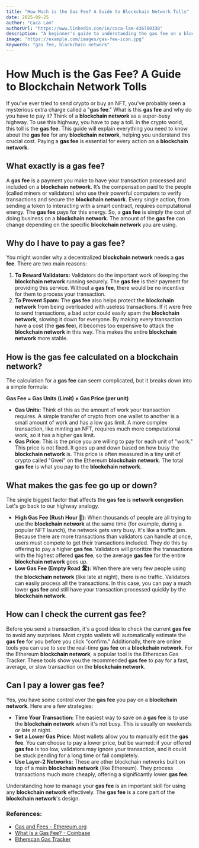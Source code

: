 ```yaml
---
title: "How Much is the Gas Fee? A Guide to Blockchain Network Tolls"
date: 2025-09-25
author: "Caca Lam"
authorUrl: "https://www.linkedin.com/in/caca-lam-436780338"
description: "A beginner's guide to understanding the gas fee on a blockchain network. Learn what a gas fee is, how it's calculated, and why you need to pay it to use a blockchain network."
image: "https://example.com/images/gas-fee-icon.jpg"
keywords: "gas fee, blockchain network"
---
```


# How Much is the Gas Fee? A Guide to Blockchain Network Tolls

If you've ever tried to send crypto or buy an NFT, you've probably seen a mysterious extra charge called a "**gas fee**." What is this **gas fee** and why do you have to pay it? Think of a **blockchain network** as a super-busy highway. To use this highway, you have to pay a toll. In the crypto world, this toll is the **gas fee**. This guide will explain everything you need to know about the **gas fee** for any **blockchain network**, helping you understand this crucial cost. Paying a **gas fee** is essential for every action on a **blockchain network**.


## What exactly is a gas fee?

A **gas fee** is a payment you make to have your transaction processed and included on a **blockchain network**. It’s the compensation paid to the people (called miners or validators) who use their powerful computers to verify transactions and secure the **blockchain network**. Every single action, from sending a token to interacting with a smart contract, requires computational energy. The **gas fee** pays for this energy. So, a **gas fee** is simply the cost of doing business on a **blockchain network**. The amount of the **gas fee** can change depending on the specific **blockchain network** you are using.
## Why do I have to pay a gas fee?

You might wonder why a decentralized **blockchain network** needs a **gas fee**. There are two main reasons:

1.  **To Reward Validators:** Validators do the important work of keeping the **blockchain network** running securely. The **gas fee** is their payment for providing this service. Without a **gas fee**, there would be no incentive for them to process your transaction.
2.  **To Prevent Spam:** The **gas fee** also helps protect the **blockchain network** from being overloaded with useless transactions. If it were free to send transactions, a bad actor could easily spam the **blockchain network**, slowing it down for everyone. By making every transaction have a cost (the **gas fee**), it becomes too expensive to attack the **blockchain network** in this way. This makes the entire **blockchain network** more stable.
## How is the gas fee calculated on a blockchain network?

The calculation for a **gas fee** can seem complicated, but it breaks down into a simple formula:

**Gas Fee = Gas Units (Limit) × Gas Price (per unit)**

* **Gas Units:** Think of this as the amount of work your transaction requires. A simple transfer of crypto from one wallet to another is a small amount of work and has a low gas limit. A more complex transaction, like minting an NFT, requires much more computational work, so it has a higher gas limit.
* **Gas Price:** This is the price you are willing to pay for each unit of "work." This price is not fixed. It goes up and down based on how busy the **blockchain network** is. This price is often measured in a tiny unit of crypto called "Gwei" on the Ethereum **blockchain network**. The total **gas fee** is what you pay to the **blockchain network**.
## What makes the gas fee go up or down?

The single biggest factor that affects the **gas fee** is **network congestion**. Let's go back to our highway analogy.

* **High Gas Fee (Rush Hour 🚗):** When thousands of people are all trying to use the **blockchain network** at the same time (for example, during a popular NFT launch), the network gets very busy. It's like a traffic jam. Because there are more transactions than validators can handle at once, users must compete to get their transactions included. They do this by offering to pay a higher **gas fee**. Validators will prioritize the transactions with the highest offered **gas fee**, so the average **gas fee** for the entire **blockchain network** goes up.
* **Low Gas Fee (Empty Road 🛣️):** When there are very few people using the **blockchain network** (like late at night), there is no traffic. Validators can easily process all the transactions. In this case, you can pay a much lower **gas fee** and still have your transaction processed quickly by the **blockchain network**.
## How can I check the current gas fee?

Before you send a transaction, it's a good idea to check the current **gas fee** to avoid any surprises. Most crypto wallets will automatically estimate the **gas fee** for you before you click "confirm." Additionally, there are online tools you can use to see the real-time **gas fee** on a **blockchain network**. For the Ethereum **blockchain network**, a popular tool is the Etherscan Gas Tracker. These tools show you the recommended **gas fee** to pay for a fast, average, or slow transaction on the **blockchain network**.
## Can I pay a lower gas fee?

Yes, you have some control over the **gas fee** you pay on a **blockchain network**. Here are a few strategies:

* **Time Your Transaction:** The easiest way to save on a **gas fee** is to use the **blockchain network** when it's not busy. This is usually on weekends or late at night.
* **Set a Lower Gas Price:** Most wallets allow you to manually edit the **gas fee**. You can choose to pay a lower price, but be warned: if your offered **gas fee** is too low, validators may ignore your transaction, and it could be stuck pending for a long time or fail completely.
* **Use Layer-2 Networks:** These are other blockchain networks built on top of a main **blockchain network** (like Ethereum). They process transactions much more cheaply, offering a significantly lower **gas fee**.

Understanding how to manage your **gas fee** is an important skill for using any **blockchain network** effectively. The **gas fee** is a core part of the **blockchain network**'s design.

### References:
* [Gas and Fees - Ethereum.org](https://ethereum.org/en/developers/docs/gas/)
* [What Is a Gas Fee? - Coinbase](https://www.coinbase.com/learn/crypto-basics/what-is-a-gas-fee)
* [Etherscan Gas Tracker](https://etherscan.io/gastracker)

